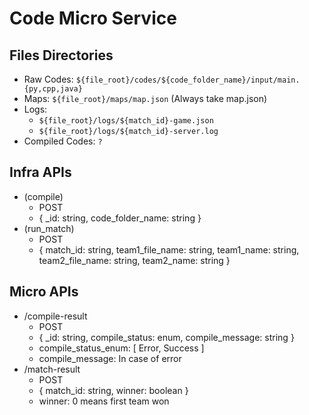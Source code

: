 # Code Micro Service

## Files Directories
- Raw Codes: `${file_root}/codes/${code_folder_name}/input/main.{py,cpp,java}`
- Maps: `${file_root}/maps/map.json` (Always take map.json)
- Logs: 
  - `${file_root}/logs/${match_id}-game.json`
  - `${file_root}/logs/${match_id}-server.log`
- Compiled Codes: `?`

## Infra APIs
- (compile)
  - POST
  - { _id: string, code_folder_name: string }
- (run_match)
  - POST
  - { match_id: string, team1_file_name: string, team1_name: string, team2_file_name: string, team2_name: string }

## Micro APIs
- /compile-result
  - POST
  - { _id: string, compile_status: enum, compile_message: string }
  - compile_status_enum: [ Error, Success ]
  - compile_message: In case of error
- /match-result
  - POST
  - { match_id: string, winner: boolean }
  - winner: 0 means first team won
